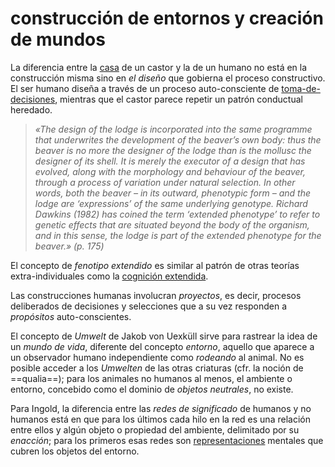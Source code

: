 # construcción de entornos y creación de mundos

La diferencia entre la [casa](casa.md) de un castor y la de un humano no está en la construcción misma sino en *el diseño* que gobierna el proceso constructivo. El ser humano diseña a través de un proceso auto-consciente de [toma-de-decisiones](toma-de-decisiones.md), mientras que el castor parece repetir un patrón conductual heredado.

 > 
 > *«The design of the lodge is incorporated into the same programme that underwrites the development of the beaver’s own body: thus the beaver is no more the designer of the lodge than is the mollusc the designer of its shell. It is merely the executor of a design that has evolved, along with the morphology and behaviour of the beaver, through a process of variation under natural selection. In other words, both the beaver – in its outward, phenotypic form – and the lodge are ‘expressions’ of the same underlying genotype. Richard Dawkins (1982) has coined the term ‘extended phenotype’ to refer to genetic effects that are situated beyond the body of the organism, and in this sense, the lodge is part of the extended phenotype for the beaver.» (p. 175)*

El concepto de *fenotipo extendido* es similar al patrón de otras teorías extra-individuales como la [cognición extendida](pensamiento-extendido.md).

Las construcciones humanas involucran *proyectos*, es decir, procesos deliberados de decisiones y selecciones que a su vez responden a *propósitos* auto-conscientes.

El concepto de *Umwelt* de Jakob von Uexküll sirve para rastrear la idea de un *mundo de vida*, diferente del concepto *entorno*, aquello que aparece a un observador humano independiente como *rodeando* al animal. No es posible acceder a los *Umwelten* de las otras criaturas (cfr. la noción de ==qualia==); para los animales no humanos al menos, el ambiente o entorno, concebido como el dominio de *objetos neutrales*, no existe.

Para Ingold, la diferencia entre las *redes de significado* de humanos y no humanos está en que para los últimos cada hilo en la red es una relación entre ellos y algún objeto o propiedad del ambiente, delimitado por su *enacción*; para los primeros esas redes son [representaciones](representaciones.md) mentales que cubren los objetos del entorno.
